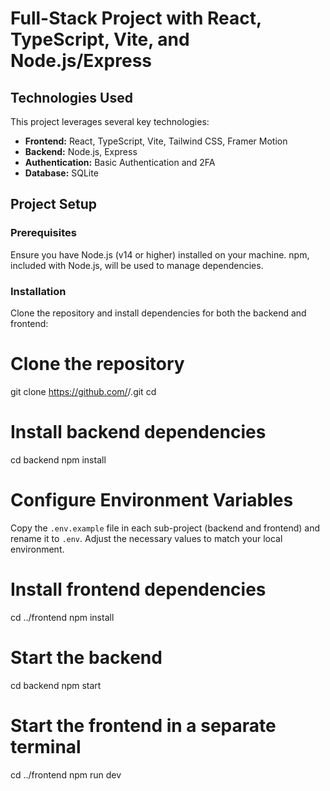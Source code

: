 # Full-Stack Project with React, TypeScript, Vite, and Node.js/Express

## Technologies Used
This project leverages several key technologies:

- **Frontend:** React, TypeScript, Vite, Tailwind CSS, Framer Motion
- **Backend:** Node.js, Express
- **Authentication:** Basic Authentication and 2FA
- **Database:** SQLite

## Project Setup

### Prerequisites
Ensure you have Node.js (v14 or higher) installed on your machine. npm, included with Node.js, will be used to manage dependencies.

### Installation
Clone the repository and install dependencies for both the backend and frontend:

# Clone the repository
git clone https://github.com/<username>/<repository-name>.git
cd <repository-name>

# Install backend dependencies
cd backend
npm install

# Configure Environment Variables
Copy the `.env.example` file in each sub-project (backend and frontend) and rename it to `.env`. Adjust the necessary values to match your local environment.

# Install frontend dependencies
cd ../frontend
npm install

# Start the backend
cd backend
npm start

# Start the frontend in a separate terminal
cd ../frontend
npm run dev
